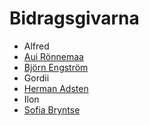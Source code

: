 # Bidragsgivarna

- Alfred
- [Aui Rönnemaa](https://github.com/auironnemaa)
- [Björn Engström](https://github.com/bEPHen)
- Gordii
- [Herman Adsten](https://github.com/hha2011)
- Ilon
- [Sofia Bryntse](https://github.com/Bryntse)
